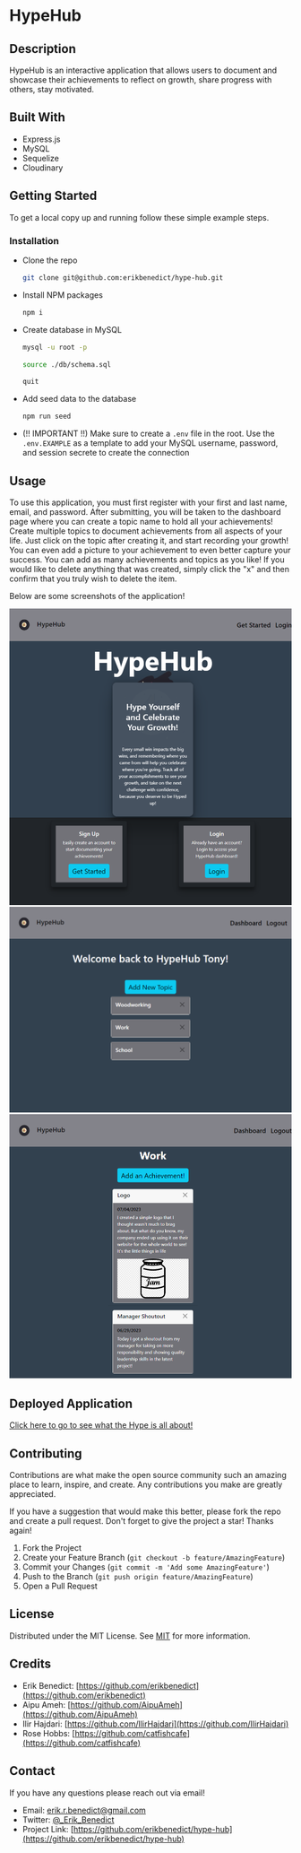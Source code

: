 # HypeHub

## Description

HypeHub is an interactive application that allows users to document and showcase their achievements to reflect on growth, share progress with others, stay motivated.

## Built With

- Express.js
- MySQL
- Sequelize
- Cloudinary

## Getting Started

To get a local copy up and running follow these simple example steps.

### Installation

- Clone the repo
  ```sh
  git clone git@github.com:erikbenedict/hype-hub.git
  ```
- Install NPM packages
  ```sh
  npm i
  ```
- Create database in MySQL
  ```sh
  mysql -u root -p
  ```
  ```sh
  source ./db/schema.sql
  ```
  ```sh
  quit
  ```
- Add seed data to the database
  ```sh
  npm run seed
  ```
- (!! IMPORTANT !!) Make sure to create a `.env` file in the root. Use the `.env.EXAMPLE` as a template to add your MySQL username, password, and session secrete to create the connection

## Usage

To use this application, you must first register with your first and last name, email, and password. After submitting, you will be taken to the dashboard page where you can create a topic name to hold all your achievements! Create multiple topics to document achievements from all aspects of your life. Just click on the topic after creating it, and start recording your growth! You can even add a picture to your achievement to even better capture your success. You can add as many achievements and topics as you like! If you would like to delete anything that was created, simply click the "x" and then confirm that you truly wish to delete the item.

Below are some screenshots of the application!

![alt text](./public/images/screenshot1.png)
![alt text](./public/images/screenshot2.png)
![alt text](./public/images/screenshot3.png)

## Deployed Application

[Click here to go to see what the Hype is all about!](https://achieved-it-a7cfbbbfd1a9.herokuapp.com/)

## Contributing

Contributions are what make the open source community such an amazing place to learn, inspire, and create. Any contributions you make are greatly appreciated.

If you have a suggestion that would make this better, please fork the repo and create a pull request. Don't forget to give the project a star! Thanks again!

1. Fork the Project
2. Create your Feature Branch (`git checkout -b feature/AmazingFeature`)
3. Commit your Changes (`git commit -m 'Add some AmazingFeature'`)
4. Push to the Branch (`git push origin feature/AmazingFeature`)
5. Open a Pull Request

## License

Distributed under the MIT License. See [MIT](https://choosealicense.com/licenses/mit/) for more information.

## Credits

- Erik Benedict: [https://github.com/erikbenedict](https://github.com/erikbenedict)
- Aipu Ameh: [https://github.com/AipuAmeh](https://github.com/AipuAmeh)
- Ilir Hajdari: [https://github.com/IlirHajdari](https://github.com/IlirHajdari)
- Rose Hobbs: [https://github.com/catfishcafe](https://github.com/catfishcafe)

## Contact

If you have any questions please reach out via email!

- Email: erik.r.benedict@gmail.com
- Twitter: [@\_Erik_Benedict](https://twitter.com/_Erik_Benedict)
- Project Link: [https://github.com/erikbenedict/hype-hub](https://github.com/erikbenedict/hype-hub)
